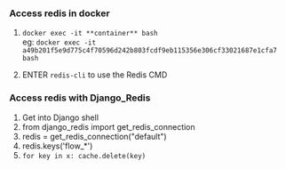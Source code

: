 ### Access redis in docker 
1. `docker exec -it **container** bash` <br />
eg: `docker exec -it a49b201f5e9d775c4f70596d242b803fcdf9eb115356e306cf33021687e1cfa7 bash`

2. ENTER `redis-cli` to use the Redis CMD

### Access redis with Django_Redis
1. Get into Django shell
2. from django_redis import get_redis_connection
3. redis = get_redis_connection("default")
4. redis.keys('flow_*')
5. `for key in x: cache.delete(key)`
